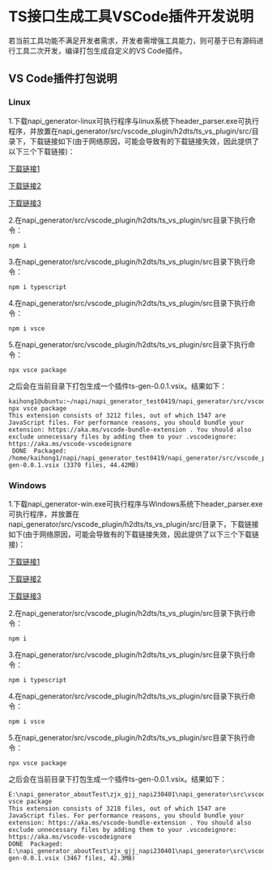 # TS接口生成工具VSCode插件开发说明

若当前工具功能不满足开发者需求，开发者需增强工具能力，则可基于已有源码进行工具二次开发，编译打包生成自定义的VS Code插件。

## VS Code插件打包说明

### Linux

1.下载napi_generator-linux可执行程序与linux系统下header_parser.exe可执行程序，并放置在napi_generator/src/vscode_plugin/h2dts/ts_vs_plugin/src/目录下，下载链接如下(由于网络原因，可能会导致有的下载链接失效，因此提供了以下三个下载链接)：

[下载链接1](http://ftpkaihongdigi.i234.me:5000/sharing/kBG1c7CvT)

[下载链接2](http://ftp.kaihong.com:5000/sharing/kBG1c7CvT)

[下载链接3](http://ftp.kaihongdigi.com:5000/sharing/kBG1c7CvT)

2.在napi_generator/src/vscode_plugin/h2dts/ts_vs_plugin/src目录下执行命令：

	npm i

3.在napi_generator/src/vscode_plugin/h2dts/ts_vs_plugin/src目录下执行命令：

	npm i typescript

4.在napi_generator/src/vscode_plugin/h2dts/ts_vs_plugin/src目录下执行命令：

	npm i vsce

5.在napi_generator/src/vscode_plugin/h2dts/ts_vs_plugin/src目录下执行命令：

	npx vsce package

之后会在当前目录下打包生成一个插件ts-gen-0.0.1.vsix。结果如下：

	kaihong1@ubuntu:~/napi/napi_generator_test0419/napi_generator/src/vscode_plugin/h2dts/ts_vs_plugin/src$ npx vsce package
	This extension consists of 3212 files, out of which 1547 are JavaScript files. For performance reasons, you should bundle your extension: https://aka.ms/vscode-bundle-extension . You should also exclude unnecessary files by adding them to your .vscodeignore: https://aka.ms/vscode-vscodeignore
	 DONE  Packaged: /home/kaihong1/napi/napi_generator_test0419/napi_generator/src/vscode_plugin/h2dts/ts_vs_plugin/src/ts-gen-0.0.1.vsix (3370 files, 44.42MB)

### Windows

1.下载napi_generator-win.exe可执行程序与Windows系统下header_parser.exe可执行程序，并放置在napi_generator/src/vscode_plugin/h2dts/ts_vs_plugin/src/目录下，下载链接如下(由于网络原因，可能会导致有的下载链接失效，因此提供了以下三个下载链接)：

[下载链接1](http://ftpkaihongdigi.i234.me:5000/sharing/kBG1c7CvT)

[下载链接2](http://ftp.kaihong.com:5000/sharing/kBG1c7CvT)

[下载链接3](http://ftp.kaihongdigi.com:5000/sharing/kBG1c7CvT)

2.在napi_generator/src/vscode_plugin/h2dts/ts_vs_plugin/src目录下执行命令：

	npm i

3.在napi_generator/src/vscode_plugin/h2dts/ts_vs_plugin/src目录下执行命令：

	npm i typescript

4.在napi_generator/src/vscode_plugin/h2dts/ts_vs_plugin/src目录下执行命令：

	npm i vsce

5.在napi_generator/src/vscode_plugin/h2dts/ts_vs_plugin/src目录下执行命令：

	npx vsce package

  之后会在当前目录下打包生成一个插件ts-gen-0.0.1.vsix。结果如下：

	E:\napi_generator_aboutTest\zjx_gjj_napi230401\napi_generator\src\vscode_plugin\h2dts\ts_vs_plugin\src>npx vsce package
	This extension consists of 3218 files, out of which 1547 are JavaScript files. For performance reasons, you should bundle your extension: https://aka.ms/vscode-bundle-extension . You should also exclude unnecessary files by adding them to your .vscodeignore: https://aka.ms/vscode-vscodeignore
	DONE  Packaged: E:\napi_generator_aboutTest\zjx_gjj_napi230401\napi_generator\src\vscode_plugin\h2dts\ts_vs_plugin\src\ts-gen-0.0.1.vsix (3467 files, 42.3MB)

